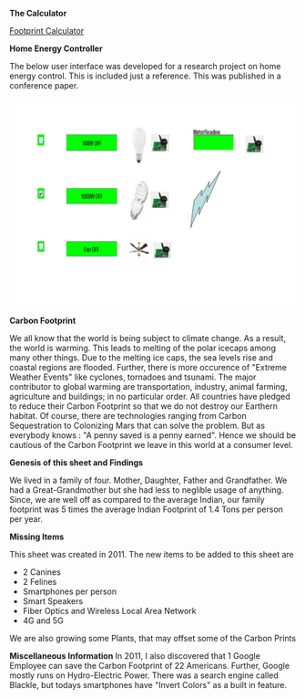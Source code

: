 

**The Calculator**

[Footprint Calculator](https://docs.google.com/spreadsheets/d/e/2PACX-1vSDhsfGzkuSdoySphtHkI_SwIx6Dz1AAPv3pIoHO-F5MwgyNSWxXq7CfNfGRpPsriv4LK3tlKkXhcPq/pubhtml) 

**Home Energy Controller**

The below user interface was developed for a research project on home energy control. This is included just a reference. This was published in a conference paper.

![Java Swing Based Home Energy Controller](https://github.com/spacetracker-collab/Indian_Family_Of_Four_Carbon_Footprint_Calculator/blob/main/Home%20Energy%20Automation.png?raw=true)


**Carbon Footprint**

We all know that the world is being subject to climate change. As a result, the world is warming. This leads to melting of the polar icecaps among many other things. Due to the melting ice caps, the sea levels rise and coastal regions are flooded. Further, there is more occurence of "Extreme Weather Events" like cyclones, tornadoes and tsunami. The major contributor to global warming are transportation, industry, animal farming, agriculture and buildings; in no particular order. All countries have pledged to reduce their Carbon Footprint so that we do not destroy our Earthern habitat. Of course, there are technologies ranging from Carbon Sequestration to Colonizing Mars that can solve the problem. But as everybody knows : "A penny saved is a penny earned". Hence we should be cautious of the Carbon  Footprint we leave in this world at a consumer level. 

**Genesis of this sheet and Findings**

We lived in a family of four. Mother, Daughter, Father and Grandfather. We had a Great-Grandmother but she had less to neglible usage of anything. Since, we are well off as compared to the average Indian, our family footprint was 5 times the average Indian Footprint of 1.4 Tons per person per year.

**Missing Items**

This sheet was created in 2011. The  new items to be added to this sheet are

* 2 Canines
* 2 Felines
* Smartphones per person
* Smart Speakers
* Fiber Optics and Wireless Local Area Network
* 4G and 5G

We are also growing some Plants, that may offset some of the Carbon Prints

**Miscellaneous Information**
In 2011, I also discovered that 1 Google Employee can save the Carbon Footprint of 22 Americans. Further, Google mostly runs on Hydro-Electric Power. There was a search engine called Blackle, but todays smartphones have "Invert Colors" as a built in feature.

